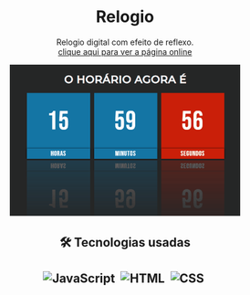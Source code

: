 <div align='center'>
 <h1>Relogio</h1>
 <p>Relogio digital com efeito de reflexo. <br> <a href='https://m1guelzinn.github.io/relogio/'>clique aqui para ver a página online</a></p>

 <img width='80%' src='itens/img&favicon/gifTime.gif'>
 <div>
   <h2> 🛠 Tecnologias usadas<h2>

   ![JavaScript](https://img.shields.io/badge/-JavaScript-05122A?style=flat&logo=javascript)&nbsp;
   ![HTML](https://img.shields.io/badge/-HTML-05122A?style=flat&logo=HTML5)&nbsp;
   ![CSS](https://img.shields.io/badge/-CSS-05122A?style=flat&logo=CSS3&logoColor=1572B6)&nbsp;

 </div>
</div>
